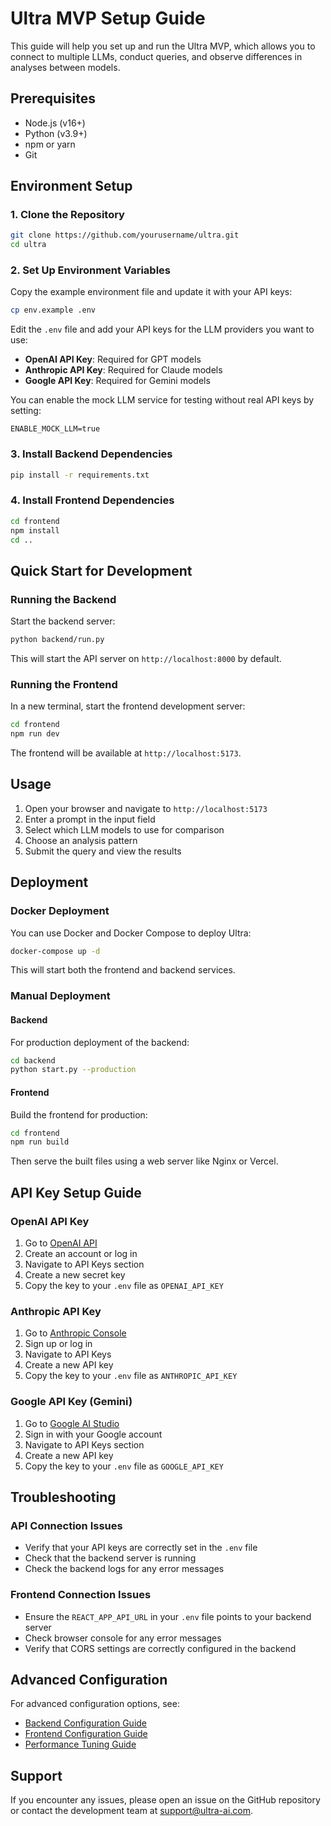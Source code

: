 # Ultra MVP Setup Guide

This guide will help you set up and run the Ultra MVP, which allows you to connect to multiple LLMs, conduct queries, and observe differences in analyses between models.

## Prerequisites

- Node.js (v16+)
- Python (v3.9+)
- npm or yarn
- Git

## Environment Setup

### 1. Clone the Repository

```bash
git clone https://github.com/yourusername/ultra.git
cd ultra
```

### 2. Set Up Environment Variables

Copy the example environment file and update it with your API keys:

```bash
cp env.example .env
```

Edit the `.env` file and add your API keys for the LLM providers you want to use:

- **OpenAI API Key**: Required for GPT models
- **Anthropic API Key**: Required for Claude models
- **Google API Key**: Required for Gemini models

You can enable the mock LLM service for testing without real API keys by setting:

```
ENABLE_MOCK_LLM=true
```

### 3. Install Backend Dependencies

```bash
pip install -r requirements.txt
```

### 4. Install Frontend Dependencies

```bash
cd frontend
npm install
cd ..
```

## Quick Start for Development

### Running the Backend

Start the backend server:

```bash
python backend/run.py
```

This will start the API server on `http://localhost:8000` by default.

### Running the Frontend

In a new terminal, start the frontend development server:

```bash
cd frontend
npm run dev
```

The frontend will be available at `http://localhost:5173`.

## Usage

1. Open your browser and navigate to `http://localhost:5173`
2. Enter a prompt in the input field
3. Select which LLM models to use for comparison
4. Choose an analysis pattern
5. Submit the query and view the results

## Deployment

### Docker Deployment

You can use Docker and Docker Compose to deploy Ultra:

```bash
docker-compose up -d
```

This will start both the frontend and backend services.

### Manual Deployment

#### Backend

For production deployment of the backend:

```bash
cd backend
python start.py --production
```

#### Frontend

Build the frontend for production:

```bash
cd frontend
npm run build
```

Then serve the built files using a web server like Nginx or Vercel.

## API Key Setup Guide

### OpenAI API Key

1. Go to [OpenAI API](https://platform.openai.com/signup)
2. Create an account or log in
3. Navigate to API Keys section
4. Create a new secret key
5. Copy the key to your `.env` file as `OPENAI_API_KEY`

### Anthropic API Key

1. Go to [Anthropic Console](https://console.anthropic.com/)
2. Sign up or log in
3. Navigate to API Keys
4. Create a new API key
5. Copy the key to your `.env` file as `ANTHROPIC_API_KEY`

### Google API Key (Gemini)

1. Go to [Google AI Studio](https://aistudio.google.com/)
2. Sign in with your Google account
3. Navigate to API Keys section
4. Create a new API key
5. Copy the key to your `.env` file as `GOOGLE_API_KEY`

## Troubleshooting

### API Connection Issues

- Verify that your API keys are correctly set in the `.env` file
- Check that the backend server is running
- Check the backend logs for any error messages

### Frontend Connection Issues

- Ensure the `REACT_APP_API_URL` in your `.env` file points to your backend server
- Check browser console for any error messages
- Verify that CORS settings are correctly configured in the backend

## Advanced Configuration

For advanced configuration options, see:

- [Backend Configuration Guide](./backend-configuration.md)
- [Frontend Configuration Guide](./frontend-configuration.md)
- [Performance Tuning Guide](./performance-tuning.md)

## Support

If you encounter any issues, please open an issue on the GitHub repository or contact the development team at <support@ultra-ai.com>.
